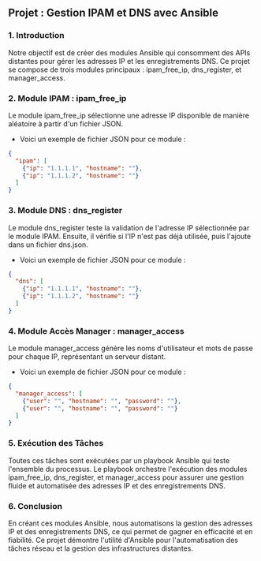 ## Projet : Gestion IPAM et DNS avec Ansible

### 1. Introduction
Notre objectif est de créer des modules Ansible qui consomment des APIs distantes pour gérer les adresses IP et les enregistrements DNS. Ce projet se compose de trois modules principaux : ipam_free_ip, dns_register, et manager_access.

### 2. Module IPAM : ipam_free_ip
Le module ipam_free_ip sélectionne une adresse IP disponible de manière aléatoire à partir d'un fichier JSON. 

- Voici un exemple de fichier JSON pour ce module :

```json
{
  "ipam": [
    {"ip": "1.1.1.1", "hostname": ""},
    {"ip": "1.1.1.2", "hostname": ""}
  ]
}
```
### 3. Module DNS : dns_register
Le module dns_register teste la validation de l'adresse IP sélectionnée par le module IPAM. Ensuite, il vérifie si l'IP n'est pas déjà utilisée, puis l'ajoute dans un fichier dns.json. 

- Voici un exemple de fichier JSON pour ce module :

```json
{
  "dns": [
    {"ip": "1.1.1.1", "hostname": ""},
    {"ip": "1.1.1.2", "hostname": ""}
  ]
}
```
### 4. Module Accès Manager : manager_access
Le module manager_access génère les noms d'utilisateur et mots de passe pour chaque IP, représentant un serveur distant. 

- Voici un exemple de fichier JSON pour ce module :

```json
{
  "manager_access": [
    {"user": "", "hostname": "", "password": ""},
    {"user": "", "hostname": "", "password": ""}
  ]
}
```
### 5. Exécution des Tâches
Toutes ces tâches sont exécutées par un playbook Ansible qui teste l'ensemble du processus. Le playbook orchestre l'exécution des modules ipam_free_ip, dns_register, et manager_access pour assurer une gestion fluide et automatisée des adresses IP et des enregistrements DNS.

### 6. Conclusion
En créant ces modules Ansible, nous automatisons la gestion des adresses IP et des enregistrements DNS, ce qui permet de gagner en efficacité et en fiabilité. Ce projet démontre l'utilité d'Ansible pour l'automatisation des tâches réseau et la gestion des infrastructures distantes.